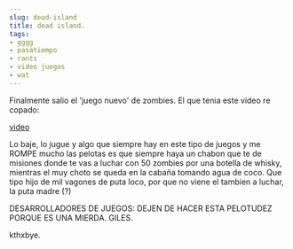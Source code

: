 ```yaml
---
slug: dead-island  
title: dead island.  
tags:  
- gggg  
- pasatiempo  
- rants  
- video juegos  
- wat  
---
```

  
Finalmente salio el 'juego nuevo' de zombies. El que tenia este video re copado:  
  
 [video](http://www.youtube.com/embed/lZqrG1bdGtg)  
  
Lo baje, lo jugue y algo que siempre hay en este tipo de juegos y me ROMPE mucho las pelotas es que siempre haya un chabon que te de misiones donde te vas a luchar con 50 zombies por una botella de whisky, mientras el muy choto se queda en la cabaña tomando agua de coco.  Que tipo hijo de mil vagones de puta loco, por que no viene el tambien a luchar, la puta madre (?)  
  
DESARROLLADORES DE JUEGOS: DEJEN DE HACER ESTA PELOTUDEZ PORQUE ES UNA MIERDA. GILES.  
  
kthxbye.  
